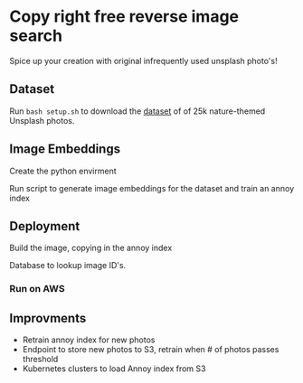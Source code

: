 # Copy right free reverse image search

Spice up your creation with original infrequently used unsplash photo's!


## Dataset

Run `bash setup.sh` to download the [dataset](https://github.com/unsplash/datasets) of of 25k nature-themed Unsplash photos.


## Image Embeddings

Create the python envirment

Run script to generate image embeddings for the dataset and train an annoy index


## Deployment

Build the image, copying in the annoy index

Database to lookup image ID's.


### Run on AWS



## Improvments

- Retrain annoy index for new photos
- Endpoint to store new photos to S3, retrain when # of photos passes threshold
- Kubernetes clusters to load Annoy index from S3






